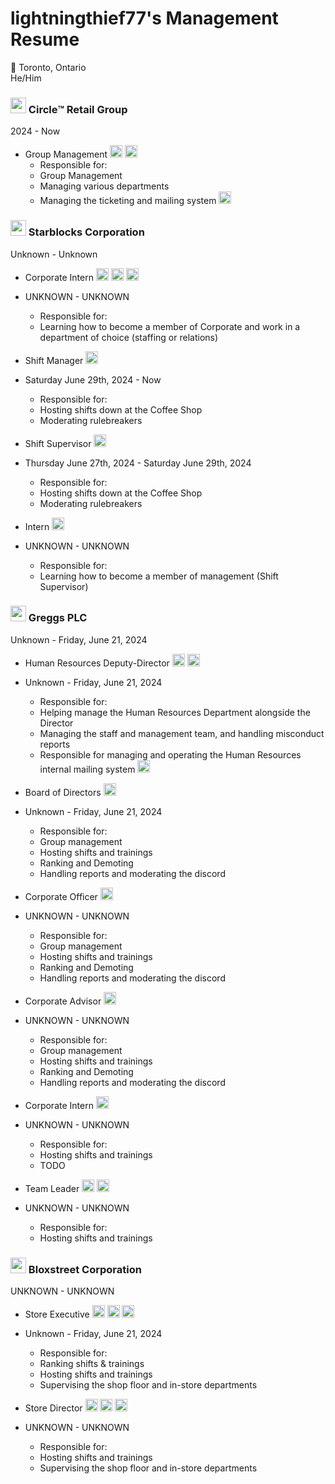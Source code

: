 # lightningthief77's Management Resume
🍁 Toronto, Ontario  
He/Him

### <img src="https://github.com/lightningthief77/lightning-resume/assets/131876425/80549d67-b58f-4ec0-9ebe-4300e98b70e2" width="25" height="25"> Circle™️ Retail Group
2024 - Now  

* Group Management <img src="https://github.com/lightningthief77/lightning-resume/assets/131876425/d0537104-ed7a-4314-bbb8-329711fed557" width="20" height="20"> <img src="https://github.com/lightningthief77/lightning-resume/assets/131876425/92382f8b-16ca-408c-bc66-baddc5133b6c" width="20" height="20">
  * Responsible for:
  * Group Management
  * Managing various departments
  * Managing the ticketing and mailing system <img src="https://github.com/lightningthief77/lightning-resume/assets/131876425/481e2fe5-63f6-4ce6-ac44-fc92d34800bb" width="20" height="20">

### <img src="https://github.com/lightningthief77/lightning-resume/assets/131876425/d6d9e0df-ac68-466b-9d27-468ddb3b316c" width="25" height="25"> Starblocks Corporation
Unknown - Unknown  

* Corporate Intern <img src="https://github.com/lightningthief77/lightning-resume/assets/131876425/d0537104-ed7a-4314-bbb8-329711fed557" width="20" height="20"> <img src="https://github.com/lightningthief77/lightning-resume/assets/131876425/b4309ecb-354d-4be9-b2f0-647e19987c72" width="20" height="20"> <img src="https://github.com/lightningthief77/lightning-resume/assets/131876425/016c09e0-2d44-4ee9-9f61-e400c00a9a67" width="20" height="20">
* UNKNOWN - UNKNOWN
  * Responsible for:
  * Learning how to become a member of Corporate and work in a department of choice (staffing or relations)

* Shift Manager <img src="https://github.com/lightningthief77/lightning-resume/assets/131876425/d0537104-ed7a-4314-bbb8-329711fed557" width="20" height="20">
* Saturday June 29th, 2024 - Now
  * Responsible for:
  * Hosting shifts down at the Coffee Shop
  * Moderating rulebreakers

* Shift Supervisor <img src="https://github.com/lightningthief77/lightning-resume/assets/131876425/d0537104-ed7a-4314-bbb8-329711fed557" width="20" height="20">
* Thursday June 27th, 2024 - Saturday June 29th, 2024
  * Responsible for:
  * Hosting shifts down at the Coffee Shop
  * Moderating rulebreakers

* Intern <img src="https://github.com/lightningthief77/lightning-resume/assets/131876425/c6df08f1-d7e9-4973-a694-3a868fa03870" width="20" height="20">
* UNKNOWN - UNKNOWN
  * Responsible for:
  * Learning how to become a member of management (Shift Supervisor)

### <img src="https://github.com/lightningthief77/lightning-resume/assets/131876425/a0a1de31-d663-4556-9f4a-5bd316057d7c" width="25" height="25"> Greggs PLC
Unknown - Friday, June 21, 2024  

* Human Resources Deputy-Director <img src="https://github.com/lightningthief77/lightning-resume/assets/131876425/b4309ecb-354d-4be9-b2f0-647e19987c72" width="20" height="20"> <img src="https://github.com/lightningthief77/lightning-resume/assets/131876425/016c09e0-2d44-4ee9-9f61-e400c00a9a67" width="20" height="20">
* Unknown - Friday, June 21, 2024
  * Responsible for:
  * Helping manage the Human Resources Department alongside the Director
  * Managing the staff and management team, and handling misconduct reports
  * Responsible for managing and operating the Human Resources internal mailing system <img src="https://github.com/lightningthief77/lightning-resume/assets/131876425/481e2fe5-63f6-4ce6-ac44-fc92d34800bb" width="20" height="20">

* Board of Directors <img src="https://github.com/lightningthief77/lightning-resume/assets/131876425/bc5d1b7a-ece2-4238-baae-109fbcedf7af" width="20" height="20">
* Unknown - Friday, June 21, 2024
  * Responsible for:
  * Group management
  * Hosting shifts and trainings
  * Ranking and Demoting
  * Handling reports and moderating the discord

* Corporate Officer <img src="https://github.com/lightningthief77/lightning-resume/assets/131876425/bc5d1b7a-ece2-4238-baae-109fbcedf7af" width="20" height="20">
* UNKNOWN - UNKNOWN
  * Responsible for:
  * Group management
  * Hosting shifts and trainings
  * Ranking and Demoting
  * Handling reports and moderating the discord
 
* Corporate Advisor <img src="https://github.com/lightningthief77/lightning-resume/assets/131876425/bc5d1b7a-ece2-4238-baae-109fbcedf7af" width="20" height="20">
* UNKNOWN - UNKNOWN
  * Responsible for:
  * Group management
  * Hosting shifts and trainings
  * Ranking and Demoting
  * Handling reports and moderating the discord

* Corporate Intern <img src="https://github.com/lightningthief77/lightning-resume/assets/131876425/bc5d1b7a-ece2-4238-baae-109fbcedf7af" width="20" height="20">
* UNKNOWN - UNKNOWN
  * Responsible for:
  * Hosting shifts and trainings
  * TODO

* Team Leader <img src="https://github.com/lightningthief77/lightning-resume/assets/131876425/d0537104-ed7a-4314-bbb8-329711fed557" width="20" height="20"> <img src="https://github.com/lightningthief77/lightning-resume/assets/131876425/f5f69adf-910e-4da9-a26a-e3c6192d248e" width="20" height="20">
* UNKNOWN - UNKNOWN
  * Responsible for:
  * Hosting shifts and trainings

### <img src="https://github.com/lightningthief77/lightning-resume/assets/131876425/189a84be-2b11-44e5-8440-0bbc7aab431b" width="25" height="25"> Bloxstreet Corporation
UNKNOWN - UNKNOWN

* Store Executive <img src="https://github.com/lightningthief77/lightning-resume/assets/131876425/d0537104-ed7a-4314-bbb8-329711fed557" width="20" height="20"> <img src="https://github.com/lightningthief77/lightning-resume/assets/131876425/bc5d1b7a-ece2-4238-baae-109fbcedf7af" width="20" height="20"> <img src="https://github.com/lightningthief77/lightning-resume/assets/131876425/f5f69adf-910e-4da9-a26a-e3c6192d248e" width="20" height="20">
* Unknown - Friday, June 21, 2024
  * Responsible for:
  * Ranking shifts & trainings
  * Hosting shifts and trainings
  * Supervising the shop floor and in-store departments

* Store Director <img src="https://github.com/lightningthief77/lightning-resume/assets/131876425/d0537104-ed7a-4314-bbb8-329711fed557" width="20" height="20"> <img src="https://github.com/lightningthief77/lightning-resume/assets/131876425/bc5d1b7a-ece2-4238-baae-109fbcedf7af" width="20" height="20"> <img src="https://github.com/lightningthief77/lightning-resume/assets/131876425/f5f69adf-910e-4da9-a26a-e3c6192d248e" width="20" height="20">
* UNKNOWN - UNKNOWN
  * Responsible for:
  * Hosting shifts and trainings
  * Supervising the shop floor and in-store departments

